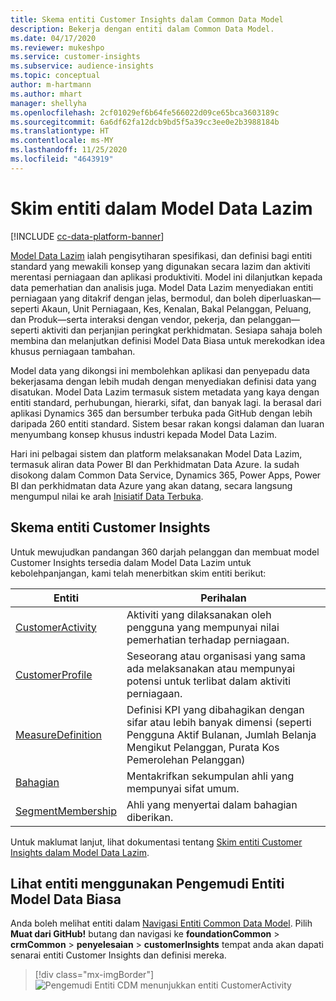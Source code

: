 ```yaml
---
title: Skema entiti Customer Insights dalam Common Data Model
description: Bekerja dengan entiti dalam Common Data Model.
ms.date: 04/17/2020
ms.reviewer: mukeshpo
ms.service: customer-insights
ms.subservice: audience-insights
ms.topic: conceptual
author: m-hartmann
ms.author: mhart
manager: shellyha
ms.openlocfilehash: 2cf01029ef6b64fe566022d09ce65bca3603189c
ms.sourcegitcommit: 6a6df62fa12dcb9bd5f5a39cc3ee0e2b3988184b
ms.translationtype: HT
ms.contentlocale: ms-MY
ms.lasthandoff: 11/25/2020
ms.locfileid: "4643919"
---
```

# <a name="entity-schemas-in-common-data-model"></a>Skim entiti dalam Model Data Lazim

[!INCLUDE [cc-data-platform-banner](../includes/cc-data-platform-banner.md)]

[Model Data Lazim](https://docs.microsoft.com/common-data-model/) ialah pengisytiharan spesifikasi, dan definisi bagi entiti standard yang mewakili konsep yang digunakan secara lazim dan aktiviti merentasi perniagaan dan aplikasi produktiviti. Model ini dilanjutkan kepada data pemerhatian dan analisis juga. Model Data Lazim menyediakan entiti perniagaan yang ditakrif dengan jelas, bermodul, dan boleh diperluaskan—seperti Akaun, Unit Perniagaan, Kes, Kenalan, Bakal Pelanggan, Peluang, dan Produk—serta interaksi dengan vendor, pekerja, dan pelanggan—seperti aktiviti dan perjanjian peringkat perkhidmatan. Sesiapa sahaja boleh membina dan melanjutkan definisi Model Data Biasa untuk merekodkan idea khusus perniagaan tambahan.

Model data yang dikongsi ini membolehkan aplikasi dan penyepadu data bekerjasama dengan lebih mudah dengan menyediakan definisi data yang disatukan. Model Data Lazim termasuk sistem metadata yang kaya dengan entiti standard, perhubungan, hierarki, sifat, dan banyak lagi. Ia berasal dari aplikasi Dynamics 365 dan bersumber terbuka pada GitHub dengan lebih daripada 260 entiti standard. Sistem besar rakan kongsi dalaman dan luaran menyumbang konsep khusus industri kepada Model Data Lazim.

Hari ini pelbagai sistem dan platform melaksanakan Model Data Lazim, termasuk aliran data Power BI dan Perkhidmatan Data Azure. Ia sudah disokong dalam Common Data Service, Dynamics 365, Power Apps, Power BI dan perkhidmatan data Azure yang akan datang, secara langsung mengumpul nilai ke arah [Inisiatif Data Terbuka](https://www.microsoft.com/open-data-initiative).

## <a name="customer-insights-entity-schemas"></a>Skema entiti Customer Insights

Untuk mewujudkan pandangan 360 darjah pelanggan dan membuat model Customer Insights tersedia dalam Model Data Lazim untuk kebolehpanjangan, kami telah menerbitkan skim entiti berikut:

| Entiti | Perihalan |
|---------|---------|
|[CustomerActivity](https://docs.microsoft.com/common-data-model/schema/core/applicationcommon/foundationcommon/crmcommon/solutions/customerinsights/customeractivity) | Aktiviti yang dilaksanakan oleh pengguna yang mempunyai nilai pemerhatian terhadap perniagaan. |
|[CustomerProfile](https://docs.microsoft.com/common-data-model/schema/core/applicationcommon/foundationcommon/crmcommon/solutions/customerinsights/customerprofile) | Seseorang atau organisasi yang sama ada melaksanakan atau mempunyai potensi untuk terlibat dalam aktiviti perniagaan. |
|[MeasureDefinition](https://docs.microsoft.com/common-data-model/schema/core/applicationcommon/foundationcommon/crmcommon/solutions/customerinsights/measuredefinition) | Definisi KPI yang dibahagikan dengan sifar atau lebih banyak dimensi (seperti Pengguna Aktif Bulanan, Jumlah Belanja Mengikut Pelanggan, Purata Kos Pemerolehan Pelanggan) |
|[Bahagian](https://docs.microsoft.com/common-data-model/schema/core/applicationcommon/foundationcommon/crmcommon/solutions/customerinsights/segment) | Mentakrifkan sekumpulan ahli yang mempunyai sifat umum. |
|[SegmentMembership](https://docs.microsoft.com/common-data-model/schema/core/applicationcommon/foundationcommon/crmcommon/solutions/customerinsights/segmentmembership) | Ahli yang menyertai dalam bahagian diberikan. |

Untuk maklumat lanjut, lihat dokumentasi tentang [Skim entiti Customer Insights dalam Model Data Lazim](https://docs.microsoft.com/common-data-model/schema/core/applicationcommon/foundationcommon/crmcommon/solutions/customerinsights/overview).

## <a name="view-entities-using-the-common-data-model-entity-navigator"></a>Lihat entiti menggunakan Pengemudi Entiti Model Data Biasa

Anda boleh melihat entiti dalam [Navigasi Entiti Common Data Model](https://microsoft.github.io/CDM/). Pilih **Muat dari GitHub!** butang dan navigasi ke **foundationCommon** > **crmCommon** > **penyelesaian** > **customerInsights** tempat anda akan dapati senarai entiti Customer Insights dan definisi mereka.
> [!div class="mx-imgBorder"]
> ![Pengemudi Entiti CDM menunjukkan entiti CustomerActivity](media/CDM-entity-navigator.png "Pengemudi Entiti CDM menunjukkan entiti CustomerActivity")
